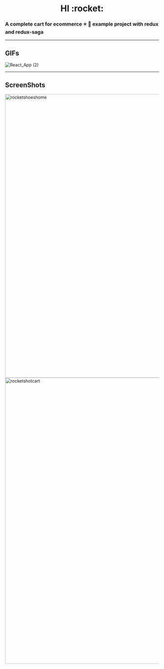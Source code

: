 <h1 align='center'> HI :rocket: </h1>

### A complete cart for ecommerce :star: :rocket: example project with redux and redux-saga

***

## GIFs

![React_App (2)](https://user-images.githubusercontent.com/52014318/82154796-c779c380-9846-11ea-98c4-9ee225c171b4.gif)

***

## ScreenShots
<img width="928" alt="rocketshoeshome" src="https://user-images.githubusercontent.com/52014318/73808239-fc896b00-47ad-11ea-9084-8ad54571aec5.png">
<img width="936" alt="rocketshotcart" src="https://user-images.githubusercontent.com/52014318/73808240-fe532e80-47ad-11ea-903e-2064310453f4.png">
